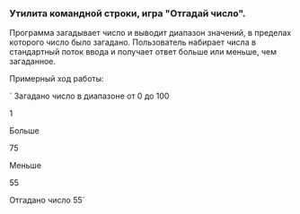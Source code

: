 ### Утилита командной строки, игра "Отгадай число". 

Программа загадывает число и выводит диапазон значений, в пределах которого число было загадано.
Пользователь набирает числа в стандартный поток ввода и получает ответ больше или меньше, чем загаданное.

Примерный ход работы:

`
Загадано число в диапазоне от 0 до 100

1

Больше

75

Меньше

55

Отгадано число 55`
